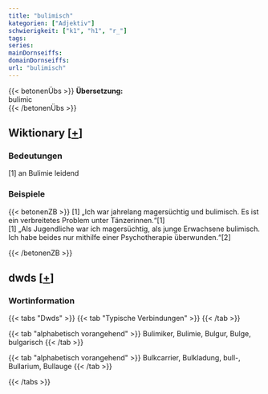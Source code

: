 ```yaml
---
title: "bulimisch"
kategorien: ["Adjektiv"]
schwierigkeit: ["k1", "h1", "r_"]
tags:
series:
mainDornseiffs:
domainDornseiffs:
url: "bulimisch"
---
```


{{< betonenÜbs >}}
**Übersetzung:**  
bulimic  
{{< /betonenÜbs >}}

## Wiktionary [[+](https://de.wiktionary.org/wiki/bulimisch)]

### Bedeutungen
[1] an Bulimie leidend  

### Beispiele
{{< betonenZB >}}
[1] „Ich war jahrelang magersüchtig und bulimisch. Es ist ein verbreitetes Problem unter Tänzerinnen.“[1]  
[1] „Als Jugendliche war ich magersüchtig, als junge Erwachsene bulimisch. Ich habe beides nur mithilfe einer Psychotherapie überwunden.“[2]  

{{< /betonenZB >}}


## dwds [[+](https://www.dwds.de/wb/bulimisch)]

### Wortinformation
{{< tabs "Dwds" >}}
{{< tab "Typische Verbindungen" >}}
{{< /tab >}}

{{< tab "alphabetisch vorangehend" >}}
Bulimiker, Bulimie, Bulgur, Bulge, bulgarisch
{{< /tab >}}

{{< tab "alphabetisch vorangehend" >}}
Bulkcarrier, Bulkladung, bull-, Bullarium, Bullauge
{{< /tab >}}

{{< /tabs >}}

